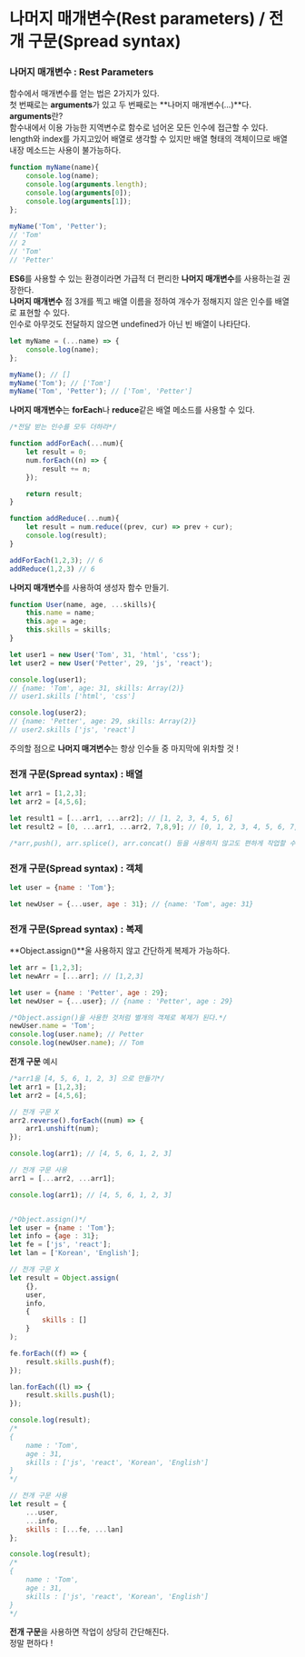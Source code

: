 나머지 매개변수(Rest parameters) / 전개 구문(Spread syntax)
=============

### 나머지 매개변수 : Rest Parameters
함수에서 매개변수를 얻는 법은 2가지가 있다.   
첫 번째로는 **arguments**가 있고 두 번째로는 **나머지 매개변수\(...)**다.   
**arguments**란?   
함수내에서 이용 가능한 지역변수로 함수로 넘어온 모든 인수에 접근할 수 있다.   
length와 index를 가지고있어 배열로 생각할 수 있지만 배열 형태의 객체이므로 배열 내장 메소드는 사용이 불가능하다.
```javascript
function myName(name){
    console.log(name);
    console.log(arguments.length);
    console.log(arguments[0]);
    console.log(arguments[1]);
};

myName('Tom', 'Petter');
// 'Tom'
// 2
// 'Tom'
// 'Petter'
```
**ES6**를 사용할 수 있는 환경이라면 가급적 더 편리한 **나머지 매개변수**를 사용하는걸 권장한다.   
**나머지 매개변수** 점 3개를 찍고 배열 이름을 정하여 개수가 정해지지 않은 인수를 배열로 표현할 수 있다.   
인수로 아무것도 전달하지 않으면 undefined가 아닌 빈 배열이 나타단다.   
```javascript
let myName = (...name) => {
    console.log(name);
};

myName(); // []
myName('Tom'); // ['Tom']
myName('Tom', 'Petter'); // ['Tom', 'Petter']
```

**나머지 매개변수**는 **forEach**나 **reduce**같은 배열 메소드를 사용할 수 있다.
```javascript
/*전달 받는 인수를 모두 더하라*/

function addForEach(...num){
    let result = 0;
    num.forEach((n) => {
        result += n;
    });

    return result;
}

function addReduce(...num){
    let result = num.reduce((prev, cur) => prev + cur);
    console.log(result);
}

addForEach(1,2,3); // 6
addReduce(1,2,3) // 6
```

**나머지 매개변수**를 사용하여 생성자 함수 만들기.
```javascript
function User(name, age, ...skills){
    this.name = name;
    this.age = age;
    this.skills = skills;
}

let user1 = new User('Tom', 31, 'html', 'css');
let user2 = new User('Petter', 29, 'js', 'react');

console.log(user1);
// {name: 'Tom', age: 31, skills: Array(2)}
// user1.skills ['html', 'css']

console.log(user2);
// {name: 'Petter', age: 29, skills: Array(2)}
// user2.skills ['js', 'react']
```
주의할 점으로 **나머지 매겨변수**는 항상 인수들 중 마지막에 위차할 것 !   

### 전개 구문(Spread syntax) : 배열
```javascript
let arr1 = [1,2,3];
let arr2 = [4,5,6];

let result1 = [...arr1, ...arr2]; // [1, 2, 3, 4, 5, 6]
let result2 = [0, ...arr1, ...arr2, 7,8,9]; // [0, 1, 2, 3, 4, 5, 6, 7, 8, 9] 

/*arr,push(), arr.splice(), arr.concat() 등을 사용하지 않고도 편하게 작업할 수 있다.*/
```

### 전개 구문(Spread syntax) : 객체
```javascript
let user = {name : 'Tom'};

let newUser = {...user, age : 31}; // {name: 'Tom', age: 31}
```

### 전개 구문(Spread syntax) : 복제
**Object.assign()**울 사용하지 않고 간단하게 복제가 가능하다.
```javascript
let arr = [1,2,3];
let newArr = [...arr]; // [1,2,3]

let user = {name : 'Petter', age : 29};
let newUser = {...user}; // {name : 'Petter', age : 29}

/*Object.assign()을 사용한 것처럼 별개의 객체로 복제가 된다.*/
newUser.name = 'Tom';
console.log(user.name); // Petter
console.log(newUser.name); // Tom
```

**전개 구문** 예시
```javascript
/*arr1을 [4, 5, 6, 1, 2, 3] 으로 만들기*/
let arr1 = [1,2,3];
let arr2 = [4,5,6];

// 전개 구문 X
arr2.reverse().forEach((num) => {
    arr1.unshift(num);
});

console.log(arr1); // [4, 5, 6, 1, 2, 3]

// 전개 구문 사용
arr1 = [...arr2, ...arr1];

console.log(arr1); // [4, 5, 6, 1, 2, 3]


/*Object.assign()*/
let user = {name : 'Tom'};
let info = {age : 31};
let fe = ['js', 'react'];
let lan = ['Korean', 'English'];

// 전개 구문 X
let result = Object.assign(
    {}, 
    user, 
    info, 
    {
        skills : []
    }
);

fe.forEach((f) => {
    result.skills.push(f);
});

lan.forEach((l) => {
    result.skills.push(l);
});

console.log(result);
/*
{ 
    name : 'Tom',
    age : 31,
    skills : ['js', 'react', 'Korean', 'English']
}
*/

// 전개 구문 사용
let result = {
    ...user,
    ...info,
    skills : [...fe, ...lan]
};

console.log(result);
/*
{ 
    name : 'Tom',
    age : 31,
    skills : ['js', 'react', 'Korean', 'English']
}
*/
```
**전개 구문**을 사용하면 작업이 상당히 간단해진다.   
정말 편하다 !